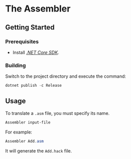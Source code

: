 # The Assembler

## Getting Started

### Prerequisites

- Install [*.NET Core SDK*](https://docs.microsoft.com/en-us/dotnet/core/install/).

### Building

Switch to the project directory and execute the command:

```powershell
dotnet publish -c Release
```

## Usage

To translate a `.asm` file, you must specify its name.

```powershell
Assembler input-file
```

For example:

```powershell
Assembler Add.asm
```

It will generate the `Add.hack` file.